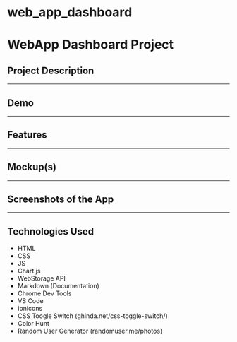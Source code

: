 # web_app_dashboard
# WebApp Dashboard Project

## Project Description

---
## Demo

---
## Features


---
## Mockup(s)


---
## Screenshots of the App



---
## Technologies Used

- HTML
- CSS
- JS
- Chart.js
- WebStorage API
- Markdown (Documentation)
- Chrome Dev Tools
- VS Code
- ionicons
- CSS Toogle Switch (ghinda.net/css-toggle-switch/)
- Color Hunt
- Random User Generator (randomuser.me/photos) 

